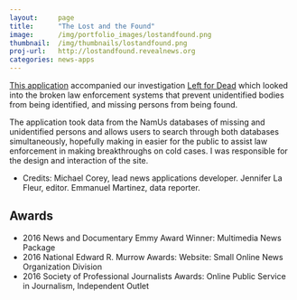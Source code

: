 ```yaml
---
layout:     page
title:      "The Lost and the Found"
image:      /img/portfolio_images/lostandfound.png
thumbnail:  /img/thumbnails/lostandfound.png
proj-url:   http://lostandfound.revealnews.org
categories: news-apps
---
```


[This application](http://lostandfound.revealnews.org) accompanied our investigation [Left for Dead](http://revealnews.org/leftfordead) which looked into the broken law enforcement systems that prevent unidentified bodies from being identified, and missing persons from being found.

The application took data from the NamUs databases of missing and unidentified persons and allows users to search through both databases simultaneously, hopefully making in easier for the public to assist law enforcement in making breakthroughs on cold cases. I was responsible for the design and interaction of the site.

+ Credits: Michael Corey, lead news applications developer. Jennifer La Fleur, editor. Emmanuel Martinez, data reporter.

## Awards

+   2016 News and Documentary Emmy Award Winner: Multimedia News Package
+   2016 National Edward R. Murrow Awards: Website: Small Online News Organization Division
+   2016 Society of Professional Journalists Awards: Online Public Service in Journalism, Independent Outlet